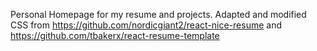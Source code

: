 Personal Homepage for my resume and projects. Adapted and modified CSS from https://github.com/nordicgiant2/react-nice-resume and https://github.com/tbakerx/react-resume-template
